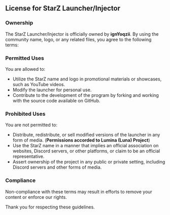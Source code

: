 ## License for StarZ Launcher/Injector

### Ownership

The StarZ Launcher/Injector is officially owned by **ignYoqzii**. By using the community name, logo, or any related files, you agree to the following terms:

### Permitted Uses

You are allowed to:

- Utilize the StarZ name and logo in promotional materials or showcases, such as YouTube videos.
- Modify the launcher for personal use.
- Contribute to the development of the program by forking and working with the source code available on GitHub.

### Prohibited Uses

You are not permitted to:

- Distribute, redistribute, or sell modified versions of the launcher in any form of media. (**Permissions accorded to Lumina (Luna) Project**)
- Use the StarZ name in a manner that implies an official association on websites, Discord servers, or other platforms, or claim to be an official representative.
- Assert ownership of the project in any public or private setting, including Discord servers and other forms of media.

### Compliance

Non-compliance with these terms may result in efforts to remove your content or enforce our rights. 

Thank you for respecting these guidelines.
